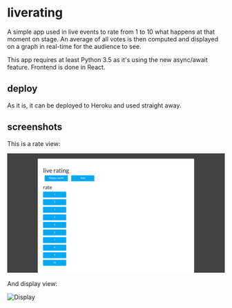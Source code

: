 liverating
===

A simple app used in live events to rate from 1 to 10 what happens at that moment on stage. An average of all votes is then computed and displayed on a graph in real-time for the audience to see.

This app requires at least Python 3.5 as it's using the new async/await feature. Frontend is done in React.


deploy
---

As it is, it can be deployed to Heroku and used straight away.


screenshots
---

This is a rate view:

![Rate view](/screenshots/rate.png "rate view")

And display view:

![Display](/screenshots/display.png "display view")
